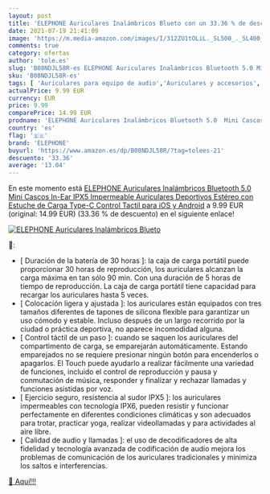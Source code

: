 ```yaml
---
layout: post
title: 'ELEPHONE Auriculares Inalámbricos Blueto con un 33.36 % de descuento'
date: 2021-07-19 21:41:09
image: 'https://m.media-amazon.com/images/I/312ZU1tOLiL._SL500_._SL400_.jpg'
comments: true
category: ofertas
author: 'tole.es'
slug: 'B08NDJL58R-es ELEPHONE Auriculares Inalámbricos Bluetooth 5.0 Mini...'
sku: 'B08NDJL58R-es'
tags: [ 'Auriculares para equipo de audio','Auriculares y accesorios','Electrónica','android','elephone', ]
actualPrice: 9.99 EUR
currency: EUR
price: 9.99
comparePrice: 14.99 EUR
prodname: 'ELEPHONE Auriculares Inalámbricos Bluetooth 5.0  Mini Cascos In-Ear  IPX5 Impermeable Auriculares Deportivos Estéreo con Estuche de Carga Type-C  Control Tactil  para iOS y Android'
country: 'es'
flag: '🇪🇸'
brand: 'ELEPHONE'
buyurl: 'https://www.amazon.es/dp/B08NDJL58R/?tag=tolees-21'
descuento: '33.36'
average: '13.04'
---
```


En este momento está [ELEPHONE Auriculares Inalámbricos Bluetooth 5.0  Mini Cascos In-Ear  IPX5 Impermeable Auriculares Deportivos Estéreo con Estuche de Carga Type-C  Control Tactil  para iOS y Android](https://www.amazon.es/dp/B08NDJL58R/?tag=tolees-21) a 9.99 EUR (original: 14.99 EUR) (33.36 %  de descuento) en el siguiente enlace!

[![ELEPHONE Auriculares Inalámbricos Blueto](https://m.media-amazon.com/images/I/312ZU1tOLiL._SL500_._SL400_.jpg)](https://www.amazon.es/dp/B08NDJL58R/?tag=tolees-21)

🔎:

- [ Duración de la batería de 30 horas ]: la caja de carga portátil puede proporcionar 30 horas de reproducción, los auriculares alcanzan la carga máxima en tan sólo 90 min. Con una duración de 5 horas de tiempo de reproducción. La caja de carga portátil tiene capacidad para recargar los auriculares hasta 5 veces.
- [ Colocación ligera y ajustada ]: los auriculares están equipados con tres tamaños diferentes de tapones de silicona flexible para garantizar un uso cómodo y estable. Incluso después de un largo recorrido por la ciudad o práctica deportiva, no aparece incomodidad alguna.
- [ Control táctil de un paso ]: cuando se saquen los auriculares del compartimento de carga, se emparejarán automáticamente. Estando emparejados no se requiere presionar ningún botón para encenderlos o apagarlos. El Touch puede ayudarlo a realizar fácilmente una variedad de funciones, incluido el control de reproducción y pausa y conmutación de música, responder y finalizar y rechazar llamadas y funciones asistidas por voz.
- [ Ejercicio seguro, resistencia al sudor IPX5 ]: los auriculares impermeables con tecnología IPX6, pueden resistir y funcionar perfectamente en diferentes condiciones climáticas y son adecuados para trotar, practicar yoga, realizar videollamadas y para actividades al aire libre.
- [ Calidad de audio y llamadas ]: el uso de decodificadores de alta fidelidad y tecnología avanzada de codificación de audio mejora los problemas de comunicación de los auriculares tradicionales y minimiza los saltos e interferencias.

[🛒 Aquí!!!](https://www.amazon.es/dp/B08NDJL58R/?tag=tolees-21)
